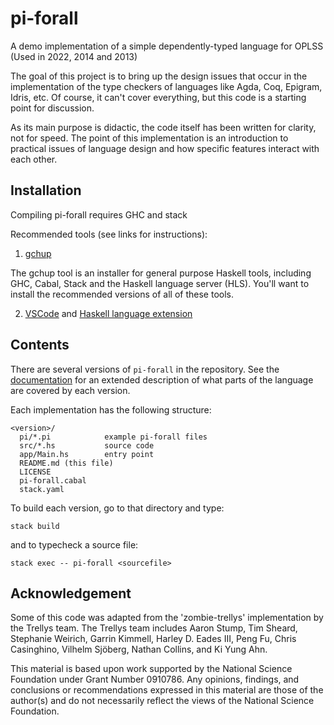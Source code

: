 pi-forall
=========

A demo implementation of a simple dependently-typed language for OPLSS
(Used in 2022, 2014 and 2013)

The goal of this project is to bring up the design issues that occur in the
implementation of the type checkers of languages like Agda, Coq, Epigram, Idris, etc. Of course, it
can't cover everything, but this code is a starting point for discussion.

As its main purpose is didactic, the code itself has been written for
clarity, not for speed. The point of this implementation is an introduction to
practical issues of language design and how specific features interact with
each other. 

Installation
----------

  Compiling pi-forall requires GHC and stack
  
  Recommended tools (see links for instructions):
  
  1. [gchup](https://www.haskell.org/ghcup/)
  
  The gchup tool is an installer for general purpose Haskell tools, including GHC, Cabal, Stack and the Haskell language server (HLS). You'll want to install the recommended versions of all of these tools. 

  2. [VSCode](https://code.visualstudio.com/) and [Haskell language extension](https://marketplace.visualstudio.com/items?itemName=haskell.haskell)   


Contents
--------

There are several versions of `pi-forall` in the repository. See the 
[documentation](https://github.com/sweirich/pi-forall/blob/2022/doc/oplss.pdf) for an extended description of what parts of the language
are covered by each version. 

Each implementation has the following structure:

```
<version>/
  pi/*.pi            example pi-forall files
  src/*.hs           source code
  app/Main.hs        entry point
  README.md (this file)
  LICENSE
  pi-forall.cabal
  stack.yaml         

```

To build each version, go to that directory and type:

```
stack build
```

and to typecheck a source file:

```
stack exec -- pi-forall <sourcefile>
```


Acknowledgement
---------------

Some of this code was adapted from the 'zombie-trellys' implementation by the
Trellys team. The Trellys team includes Aaron Stump, Tim Sheard, Stephanie
Weirich, Garrin Kimmell, Harley D. Eades III, Peng Fu, Chris Casinghino,
Vilhelm Sjöberg, Nathan Collins, and Ki Yung Ahn.

This material is based upon work supported by the National Science Foundation
under Grant Number 0910786. Any opinions, findings, and conclusions or
recommendations expressed in this material are those of the author(s) and do
not necessarily reflect the views of the National Science Foundation.
